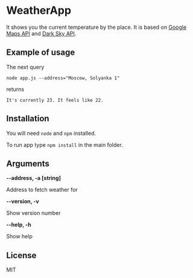 WeatherApp
==========

It shows you the current temperature by the place. It is based on [Google Maps API](https://developers.google.com/maps/) and [Dark Sky API](https://darksky.net/dev/docs).

Example of usage
----------------

The next query

`
node app.js --address="Moscow, Solyanka 1"
`

returns

`
It's currently 23. It feels like 22.
`

Installation
------------

You will need `node` and `npm` installed.

To run app type `npm install` in the main folder.

Arguments
---------

**--address, -a \[string\]** 

Address to fetch weather for

**--version, -v**

Show version number

**--help, -h**

Show help

License
-------

MIT

